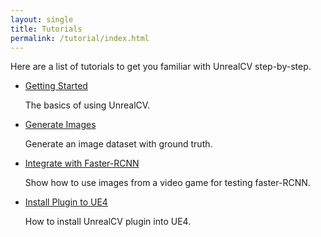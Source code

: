 ```yaml
---
layout: single
title: Tutorials
permalink: /tutorial/index.html
---
```


Here are a list of tutorials to get you familiar with UnrealCV step-by-step.

- [Getting Started](/tutorial/getting_started.html)

  The basics of using UnrealCV.

- [Generate Images](https://github.com/unrealcv/unrealcv/blob/master/client/examples/generate-images.ipynb)

  Generate an image dataset with ground truth.

- [Integrate with Faster-RCNN](/tutorial/faster_rcnn.html)

  Show how to use images from a video game for testing faster-RCNN.

- [Install Plugin to UE4](http://docs.unrealcv.org/en/latest/plugin/install/)

  How to install UnrealCV plugin into UE4.
